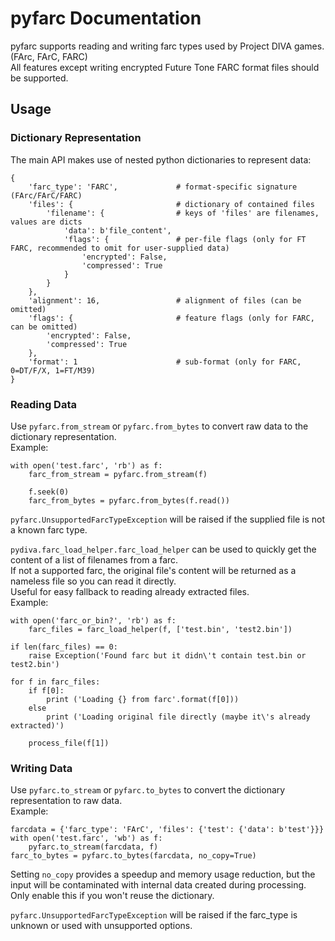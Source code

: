pyfarc Documentation
====================

pyfarc supports reading and writing farc types used by Project DIVA games. (FArc, FArC, FARC)  
All features except writing encrypted Future Tone FARC format files should be supported.

## Usage
### Dictionary Representation
The main API makes use of nested python dictionaries to represent data:
```
{
    'farc_type': 'FARC',             # format-specific signature (FArc/FArC/FARC)
    'files': {                       # dictionary of contained files
        'filename': {                # keys of 'files' are filenames, values are dicts
            'data': b'file_content',
            'flags': {               # per-file flags (only for FT FARC, recommended to omit for user-supplied data)
                'encrypted': False,
                'compressed': True
            }
        }
    },
    'alignment': 16,                 # alignment of files (can be omitted)
    'flags': {                       # feature flags (only for FARC, can be omitted)
        'encrypted': False,
        'compressed': True
    },
    'format': 1                      # sub-format (only for FARC, 0=DT/F/X, 1=FT/M39)
}
```

### Reading Data
Use `pyfarc.from_stream` or `pyfarc.from_bytes` to convert raw data to the dictionary representation.  
Example:
```
with open('test.farc', 'rb') as f:
    farc_from_stream = pyfarc.from_stream(f)
    
    f.seek(0)
    farc_from_bytes = pyfarc.from_bytes(f.read())
```

`pyfarc.UnsupportedFarcTypeException` will be raised if the supplied file is not a known farc type.


`pydiva.farc_load_helper.farc_load_helper` can be used to quickly get the content of a list of filenames from a farc.  
If not a supported farc, the original file's content will be returned as a nameless file so you can read it directly.  
Useful for easy fallback to reading already extracted files.  
Example:
```
with open('farc_or_bin?', 'rb') as f:
    farc_files = farc_load_helper(f, ['test.bin', 'test2.bin'])

if len(farc_files) == 0:
    raise Exception('Found farc but it didn\'t contain test.bin or test2.bin')

for f in farc_files:
    if f[0]:
        print ('Loading {} from farc'.format(f[0]))
    else
        print ('Loading original file directly (maybe it\'s already extracted)')

    process_file(f[1])
```


### Writing Data
Use `pyfarc.to_stream` or `pyfarc.to_bytes` to convert the dictionary representation to raw data.  
Example:
```
farcdata = {'farc_type': 'FArC', 'files': {'test': {'data': b'test'}}}
with open('test.farc', 'wb') as f:
    pyfarc.to_stream(farcdata, f)
farc_to_bytes = pyfarc.to_bytes(farcdata, no_copy=True)
```

Setting `no_copy` provides a speedup and memory usage reduction, but the input will be contaminated with internal data
created during processing. Only enable this if you won't reuse the dictionary.

`pyfarc.UnsupportedFarcTypeException` will be raised if the farc_type is unknown or used with unsupported options.